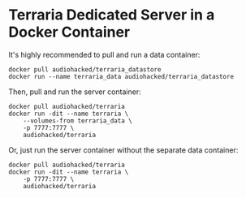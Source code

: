 # Terraria Dedicated Server in a Docker Container
It's highly recommended to pull and run a data container:
```
docker pull audiohacked/terraria_datastore
docker run --name terraria_data audiohacked/terraria_datastore
```

Then, pull and run the server container:
```
docker pull audiohacked/terraria
docker run -dit --name terraria \
    --volumes-from terraria_data \
    -p 7777:7777 \
    audiohacked/terraria
```

Or, just run the server container without the separate data container:
```
docker pull audiohacked/terraria
docker run -dit --name terraria \
    -p 7777:7777 \
    audiohacked/terraria
```
